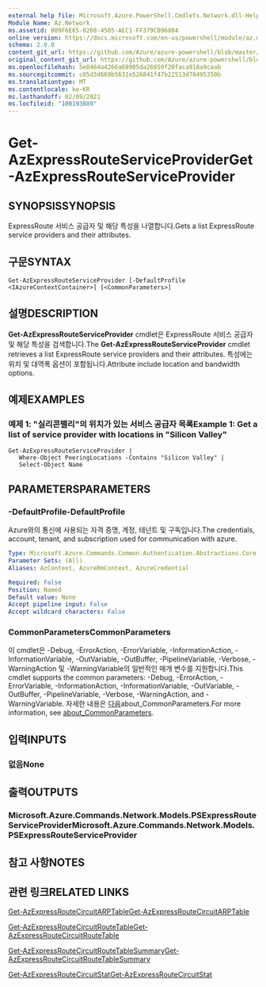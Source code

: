 ```yaml
---
external help file: Microsoft.Azure.PowerShell.Cmdlets.Network.dll-Help.xml
Module Name: Az.Network
ms.assetid: 009F6E65-0268-4505-AEC1-FF379CB96804
online version: https://docs.microsoft.com/en-us/powershell/module/az.network/get-azexpressrouteserviceprovider
schema: 2.0.0
content_git_url: https://github.com/Azure/azure-powershell/blob/master/src/Network/Network/help/Get-AzExpressRouteServiceProvider.md
original_content_git_url: https://github.com/Azure/azure-powershell/blob/master/src/Network/Network/help/Get-AzExpressRouteServiceProvider.md
ms.openlocfilehash: 5e0464a4266a68905da26859f20faca918a9caab
ms.sourcegitcommit: c05d3d669b5631e526841f47b22513d78495350b
ms.translationtype: MT
ms.contentlocale: ko-KR
ms.lasthandoff: 02/09/2021
ms.locfileid: "100193889"
---
```

# <span data-ttu-id="a0023-101">Get-AzExpressRouteServiceProvider</span><span class="sxs-lookup"><span data-stu-id="a0023-101">Get-AzExpressRouteServiceProvider</span></span>

## <span data-ttu-id="a0023-102">SYNOPSIS</span><span class="sxs-lookup"><span data-stu-id="a0023-102">SYNOPSIS</span></span>
<span data-ttu-id="a0023-103">ExpressRoute 서비스 공급자 및 해당 특성을 나열합니다.</span><span class="sxs-lookup"><span data-stu-id="a0023-103">Gets a list ExpressRoute service providers and their attributes.</span></span>

## <span data-ttu-id="a0023-104">구문</span><span class="sxs-lookup"><span data-stu-id="a0023-104">SYNTAX</span></span>

```
Get-AzExpressRouteServiceProvider [-DefaultProfile <IAzureContextContainer>] [<CommonParameters>]
```

## <span data-ttu-id="a0023-105">설명</span><span class="sxs-lookup"><span data-stu-id="a0023-105">DESCRIPTION</span></span>
<span data-ttu-id="a0023-106">**Get-AzExpressRouteServiceProvider** cmdlet은 ExpressRoute 서비스 공급자 및 해당 특성을 검색합니다.</span><span class="sxs-lookup"><span data-stu-id="a0023-106">The **Get-AzExpressRouteServiceProvider** cmdlet retrieves a list ExpressRoute service providers and their attributes.</span></span> <span data-ttu-id="a0023-107">특성에는 위치 및 대역폭 옵션이 포함됩니다.</span><span class="sxs-lookup"><span data-stu-id="a0023-107">Attribute include location and bandwidth options.</span></span>

## <span data-ttu-id="a0023-108">예제</span><span class="sxs-lookup"><span data-stu-id="a0023-108">EXAMPLES</span></span>

### <span data-ttu-id="a0023-109">예제 1: "실리콘밸리"의 위치가 있는 서비스 공급자 목록</span><span class="sxs-lookup"><span data-stu-id="a0023-109">Example 1: Get a list of service provider with locations in "Silicon Valley"</span></span>
```
Get-AzExpressRouteServiceProvider |
   Where-Object PeeringLocations -Contains "Silicon Valley" |
   Select-Object Name
```

## <span data-ttu-id="a0023-110">PARAMETERS</span><span class="sxs-lookup"><span data-stu-id="a0023-110">PARAMETERS</span></span>

### <span data-ttu-id="a0023-111">-DefaultProfile</span><span class="sxs-lookup"><span data-stu-id="a0023-111">-DefaultProfile</span></span>
<span data-ttu-id="a0023-112">Azure와의 통신에 사용되는 자격 증명, 계정, 테넌트 및 구독입니다.</span><span class="sxs-lookup"><span data-stu-id="a0023-112">The credentials, account, tenant, and subscription used for communication with azure.</span></span>

```yaml
Type: Microsoft.Azure.Commands.Common.Authentication.Abstractions.Core.IAzureContextContainer
Parameter Sets: (All)
Aliases: AzContext, AzureRmContext, AzureCredential

Required: False
Position: Named
Default value: None
Accept pipeline input: False
Accept wildcard characters: False
```

### <span data-ttu-id="a0023-113">CommonParameters</span><span class="sxs-lookup"><span data-stu-id="a0023-113">CommonParameters</span></span>
<span data-ttu-id="a0023-114">이 cmdlet은 -Debug, -ErrorAction, -ErrorVariable, -InformationAction, -InformationVariable, -OutVariable, -OutBuffer, -PipelineVariable, -Verbose, -WarningAction 및 -WarningVariable의 일반적인 매개 변수를 지원합니다.</span><span class="sxs-lookup"><span data-stu-id="a0023-114">This cmdlet supports the common parameters: -Debug, -ErrorAction, -ErrorVariable, -InformationAction, -InformationVariable, -OutVariable, -OutBuffer, -PipelineVariable, -Verbose, -WarningAction, and -WarningVariable.</span></span> <span data-ttu-id="a0023-115">자세한 내용은 [다음](http://go.microsoft.com/fwlink/?LinkID=113216)about_CommonParameters.</span><span class="sxs-lookup"><span data-stu-id="a0023-115">For more information, see [about_CommonParameters](http://go.microsoft.com/fwlink/?LinkID=113216).</span></span>

## <span data-ttu-id="a0023-116">입력</span><span class="sxs-lookup"><span data-stu-id="a0023-116">INPUTS</span></span>

### <span data-ttu-id="a0023-117">없음</span><span class="sxs-lookup"><span data-stu-id="a0023-117">None</span></span>

## <span data-ttu-id="a0023-118">출력</span><span class="sxs-lookup"><span data-stu-id="a0023-118">OUTPUTS</span></span>

### <span data-ttu-id="a0023-119">Microsoft.Azure.Commands.Network.Models.PSExpressRouteServiceProvider</span><span class="sxs-lookup"><span data-stu-id="a0023-119">Microsoft.Azure.Commands.Network.Models.PSExpressRouteServiceProvider</span></span>

## <span data-ttu-id="a0023-120">참고 사항</span><span class="sxs-lookup"><span data-stu-id="a0023-120">NOTES</span></span>

## <span data-ttu-id="a0023-121">관련 링크</span><span class="sxs-lookup"><span data-stu-id="a0023-121">RELATED LINKS</span></span>

[<span data-ttu-id="a0023-122">Get-AzExpressRouteCircuitARPTable</span><span class="sxs-lookup"><span data-stu-id="a0023-122">Get-AzExpressRouteCircuitARPTable</span></span>](Get-AzExpressRouteCircuitARPTable.md)

[<span data-ttu-id="a0023-123">Get-AzExpressRouteCircuitRouteTable</span><span class="sxs-lookup"><span data-stu-id="a0023-123">Get-AzExpressRouteCircuitRouteTable</span></span>](Get-AzExpressRouteCircuitRouteTable.md)

[<span data-ttu-id="a0023-124">Get-AzExpressRouteCircuitRouteTableSummary</span><span class="sxs-lookup"><span data-stu-id="a0023-124">Get-AzExpressRouteCircuitRouteTableSummary</span></span>](Get-AzExpressRouteCircuitRouteTableSummary.md)

[<span data-ttu-id="a0023-125">Get-AzExpressRouteCircuitStat</span><span class="sxs-lookup"><span data-stu-id="a0023-125">Get-AzExpressRouteCircuitStat</span></span>](./Get-AzExpressRouteCircuitStat.md)
